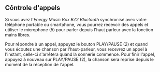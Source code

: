 ## Côntrole d'appels

Si vous avez l'*Energy Music Box BZ2 Bluetooth* synchronisé avec votre téléphone portable ou smartphone, vous pourrez recevoir des appels et utiliser le microphone (5) pour parler depuis l'haut parleur avec la fonction mains libres.

Pour répondre à un appel, appuyez le bouton PLAY/PAUSE (2) et quand vous écoutez une chanson par l'haut-parleur, vous recevrez un appel à l'instant, celle-ci s'arrêtera quand la sonnerie commence. Pour finir l'appel, appuyez à nouveau sur PLAY/PAUSE (2), la chanson sera reprise depuis le moment de la réception de l'appel.
